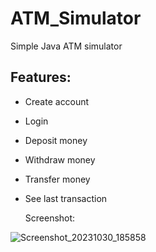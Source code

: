 # ATM_Simulator
Simple Java ATM simulator
## Features:
- Create account
- Login
- Deposit money
- Withdraw money
- Transfer money
- See last transaction

  Screenshot:

![Screenshot_20231030_185858](https://github.com/KawaCoder/ATM_Simulator/assets/67145585/13c529d1-afc7-4d53-9a91-9124c33ac780)
